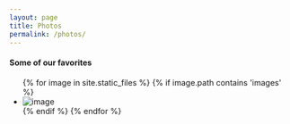```yaml
---
layout: page
title: Photos
permalink: /photos/
---
```


#### Some of our favorites


<ul class="photo-gallery">
	{% for image in site.static_files %}
		{% if image.path contains 'images' %}
    		<li>
      			<img src="{{ site.baseurl }}{{ image.path }}" alt="image" />
    		</li>
  		{% endif %}
	{% endfor %}
</ul>
